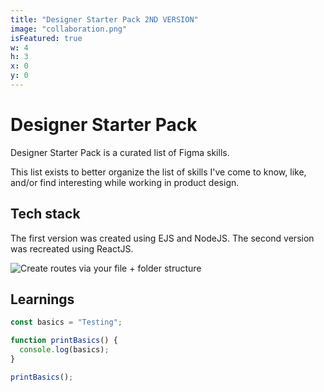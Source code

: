 ```yaml
---
title: "Designer Starter Pack 2ND VERSION"
image: "collaboration.png"
isFeatured: true
w: 4
h: 3
x: 0
y: 0
---
```


# Designer Starter Pack

Designer Starter Pack is a curated list of Figma skills.

This list exists to better organize the list of skills I've come to know, like, and/or find interesting while working in product design.

## Tech stack

The first version was created using EJS and NodeJS.
The second version was recreated using ReactJS.

![Create routes via your file + folder structure](nextjs-file-based-routing.png)

## Learnings

```js
const basics = "Testing";

function printBasics() {
  console.log(basics);
}

printBasics();
```
